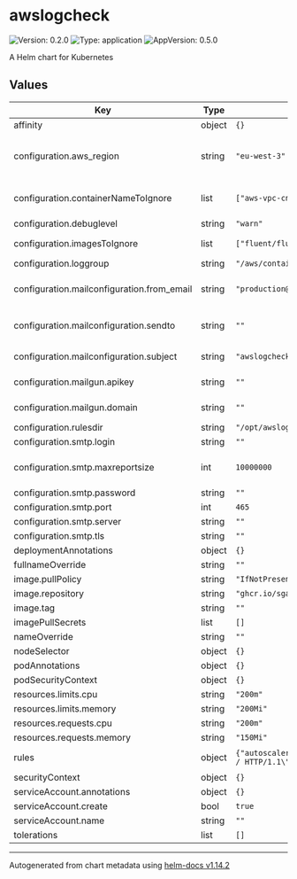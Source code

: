 # awslogcheck

![Version: 0.2.0](https://img.shields.io/badge/Version-0.2.0-informational?style=flat-square) ![Type: application](https://img.shields.io/badge/Type-application-informational?style=flat-square) ![AppVersion: 0.5.0](https://img.shields.io/badge/AppVersion-0.5.0-informational?style=flat-square)

A Helm chart for Kubernetes

## Values

| Key | Type | Default | Description |
|-----|------|---------|-------------|
| affinity | object | `{}` |  |
| configuration.aws_region | string | `"eu-west-3"` | AWS region to use for AWS API calls |
| configuration.containerNameToIgnore | list | `["aws-vpc-cni-init","helper","build","cluster-autoscaler"]` | container name to ignore |
| configuration.debuglevel | string | `"warn"` |  |
| configuration.imagesToIgnore | list | `["fluent/fluentd-kubernetes-daemonset","docker:stable","docker:dind"]` | images to ignore |
| configuration.loggroup | string | `"/aws/containerinsights/dev-EKS/application"` |  |
| configuration.mailconfiguration.from_email | string | `"production@society.com"` | email address to send from |
| configuration.mailconfiguration.sendto | string | `""` | email address to send to |
| configuration.mailconfiguration.subject | string | `"awslogcheck"` | subject of the email |
| configuration.mailgun.apikey | string | `""` | mailgun api key |
| configuration.mailgun.domain | string | `""` | mailgun domain |
| configuration.rulesdir | string | `"/opt/awslogcheck/rules-perso"` |  |
| configuration.smtp.login | string | `""` | login |
| configuration.smtp.maxreportsize | int | `10000000` | max size in bytes of report |
| configuration.smtp.password | string | `""` | password |
| configuration.smtp.port | int | `465` | port |
| configuration.smtp.server | string | `""` | server |
| configuration.smtp.tls | string | `""` | tls |
| deploymentAnnotations | object | `{}` |  |
| fullnameOverride | string | `""` |  |
| image.pullPolicy | string | `"IfNotPresent"` |  |
| image.repository | string | `"ghcr.io/sgaunet/awslogcheck"` |  |
| image.tag | string | `""` |  |
| imagePullSecrets | list | `[]` |  |
| nameOverride | string | `""` |  |
| nodeSelector | object | `{}` |  |
| podAnnotations | object | `{}` |  |
| podSecurityContext | object | `{}` |  |
| resources.limits.cpu | string | `"200m"` |  |
| resources.limits.memory | string | `"200Mi"` |  |
| resources.requests.cpu | string | `"200m"` |  |
| resources.requests.memory | string | `"150Mi"` |  |
| rules | object | `{"autoscaler.rules":"NodeGetCapabilities\n","general.rules":"warning\nWARNING\nlevel=info\n","http.rules":"GET / HTTP/1.1\" 302\nGET / 200"}` | regexp to ignore |
| securityContext | object | `{}` |  |
| serviceAccount.annotations | object | `{}` |  |
| serviceAccount.create | bool | `true` |  |
| serviceAccount.name | string | `""` |  |
| tolerations | list | `[]` |  |

----------------------------------------------
Autogenerated from chart metadata using [helm-docs v1.14.2](https://github.com/norwoodj/helm-docs/releases/v1.14.2)
